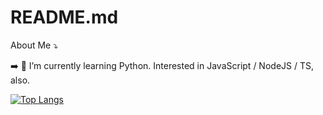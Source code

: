 # README.md
About Me ⤵️

➡️ 🌱 I’m currently learning Python. Interested in JavaScript / NodeJS / TS, also.


[![Top Langs](https://github-readme-stats-git-masterrstaa-rickstaa.vercel.app/api/top-langs/?username=ggindinson&show_icons=true&count_private=true&layout=compact&bg_color=30,e96443,904e95&title_color=fff&text_color=fff&exclude_repo=dotfiles&theme=buefy)](https://github.com/ggindinson?tab=repositories)
